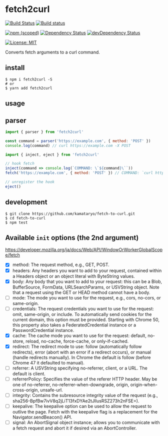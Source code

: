 # fetch2curl

[![Build Status](https://travis-ci.org/kamataryo/fetch-to-curl.svg?branch=master)](https://travis-ci.org/kamataryo/fetch-to-curl)
[![Build status](https://ci.appveyor.com/api/projects/status/yhpc128t9efo5b1k?svg=true)](https://ci.appveyor.com/project/kamataryo/fetch-to-curl)

[![npm (scoped)](https://img.shields.io/npm/v/fetch2curl.svg)](https://www.npmjs.com/package/fetch2curl)
[![Dependency Status](https://img.shields.io/david/kamataryo/fetch-to-curl.svg?style=flat)](https://david-dm.org/kamataryo/fetch-to-curl)
[![devDependency Status](https://img.shields.io/david/dev/kamataryo/fetch-to-curl.svg?style=flat)](https://david-dm.org/kamataryo/fetch-to-curl#info=devDependencies)

[![License: MIT](https://img.shields.io/badge/License-MIT-yellow.svg)](https://opensource.org/licenses/MIT)

Converts fetch arguments to a curl command.

## install

```shell
$ npm i fetch2curl -S
# or
$ yarn add fetch2curl
```

## usage

## parser

```javascript
import { parser } from 'fetch2curl'

const command = parser('https://example.com', { method: 'POST' })
console.log(command) // curl https://example.com -X POST
```

```javascript
import { inject, eject } from 'fetch2curl'

// hook fetch
inject(command => console.log(`COMMAND: \`${command}\``))
fetch('https://example.com', { method: 'POST' }) // COMMAND: `curl https://example.com -X POST`

// unregister the hook
eject()
```

## development

```shell
$ git clone https://github.com/kamataryo/fetch-to-curl.git
$ cd fetch-to-curl
$ npm test
```

## Available `init` options (the 2nd argument)

https://developer.mozilla.org/ja/docs/Web/API/WindowOrWorkerGlobalScope/fetch

- [x] method: The request method, e.g., GET, POST.
- [x] headers: Any headers you want to add to your request, contained within a Headers object or an object literal with ByteString values.
- [x] body: Any body that you want to add to your request: this can be a Blob, BufferSource, FormData, URLSearchParams, or USVString object. Note that a request using the GET or HEAD method cannot have a body.
- [ ] mode: The mode you want to use for the request, e.g., cors, no-cors, or same-origin.
- [ ] credentials: The request credentials you want to use for the request: omit, same-origin, or include. To automatically send cookies for the current domain, this option must be provided. Starting with Chrome 50, this property also takes a FederatedCredential instance or a PasswordCredential instance.
- [x] cache: The cache mode you want to use for the request: default, no-store, reload, no-cache, force-cache, or only-if-cached.
- [x] redirect: The redirect mode to use: follow (automatically follow redirects), error (abort with an error if a redirect occurs), or manual (handle redirects manually). In Chrome the default is follow (before Chrome 47 it defaulted to manual).
- [ ] referrer: A USVString specifying no-referrer, client, or a URL. The default is client.
- [ ] referrerPolicy: Specifies the value of the referer HTTP header. May be one of no-referrer, no-referrer-when-downgrade, origin, origin-when-cross-origin, unsafe-url.
- [ ] integrity: Contains the subresource integrity value of the request (e.g., sha256-BpfBw7ivV8q2jLiT13fxDYAe2tJllusRSZ273h2nFSE=).
- [ ] keepalive: The keepalive option can be used to allow the request to outlive the page. Fetch with the keepalive flag is a replacement for the Navigator.sendBeacon() API.
- [ ] signal: An AbortSignal object instance; allows you to communicate with a fetch request and abort it if desired via an AbortController.
